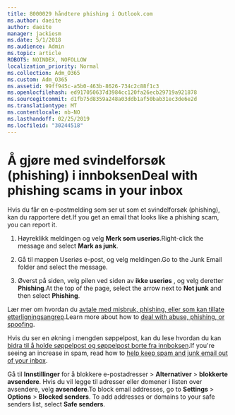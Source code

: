 ```yaml
---
title: 8000029 håndtere phishing i Outlook.com
ms.author: daeite
author: daeite
manager: jackiesm
ms.date: 5/1/2018
ms.audience: Admin
ms.topic: article
ROBOTS: NOINDEX, NOFOLLOW
localization_priority: Normal
ms.collection: Adm_O365
ms.custom: Adm_O365
ms.assetid: 99ff945c-a5b0-463b-8626-734c2c88f1c3
ms.openlocfilehash: ed917050637d3984cc120fa26ecb29719a921878
ms.sourcegitcommit: d1fb75d8359a248a03ddb1af50bab31ec3de6e2d
ms.translationtype: MT
ms.contentlocale: nb-NO
ms.lasthandoff: 02/25/2019
ms.locfileid: "30244518"
---
```

# <a name="deal-with-phishing-scams-in-your-inbox"></a><span data-ttu-id="6ad9b-102">Å gjøre med svindelforsøk (phishing) i innboksen</span><span class="sxs-lookup"><span data-stu-id="6ad9b-102">Deal with phishing scams in your inbox</span></span>

<span data-ttu-id="6ad9b-103">Hvis du får en e-postmelding som ser ut som et svindelforsøk (phishing), kan du rapportere det.</span><span class="sxs-lookup"><span data-stu-id="6ad9b-103">If you get an email that looks like a phishing scam, you can report it.</span></span>
  
1. <span data-ttu-id="6ad9b-104">Høyreklikk meldingen og velg **Merk som useriøs**.</span><span class="sxs-lookup"><span data-stu-id="6ad9b-104">Right-click the message and select **Mark as junk**.</span></span> 
    
2. <span data-ttu-id="6ad9b-105">Gå til mappen Useriøs e-post, og velg meldingen.</span><span class="sxs-lookup"><span data-stu-id="6ad9b-105">Go to the Junk Email folder and select the message.</span></span>
    
3. <span data-ttu-id="6ad9b-106">Øverst på siden, velg pilen ved siden av **ikke useriøs** , og velg deretter **Phishing**.</span><span class="sxs-lookup"><span data-stu-id="6ad9b-106">At the top of the page, select the arrow next to **Not junk** and then select **Phishing**.</span></span> 
    
<span data-ttu-id="6ad9b-107">Lær mer om hvordan du [avtale med misbruk, phishing, eller som kan tillate etterligningsangrep](https://go.microsoft.com/fwlink/p/?linkid=873139).</span><span class="sxs-lookup"><span data-stu-id="6ad9b-107">Learn more about how to [deal with abuse, phishing, or spoofing](https://go.microsoft.com/fwlink/p/?linkid=873139).</span></span>
  
<span data-ttu-id="6ad9b-108">Hvis du ser en økning i mengden søppelpost, kan du lese hvordan du kan [bidra til å holde søppelpost og søppelpost borte fra innboksen](https://go.microsoft.com/fwlink/p/?linkid=873140).</span><span class="sxs-lookup"><span data-stu-id="6ad9b-108">If you're seeing an increase in spam, read how to [help keep spam and junk email out of your inbox](https://go.microsoft.com/fwlink/p/?linkid=873140).</span></span>
  
<span data-ttu-id="6ad9b-p101">Gå til **Innstillinger** for å blokkere e-postadresser \> **Alternativer** \> **blokkerte avsendere**. Hvis du vil legge til adresser eller domener i listen over avsendere, velg **avsendere**.</span><span class="sxs-lookup"><span data-stu-id="6ad9b-p101">To block email addresses, go to **Settings** \> **Options** \> **Blocked senders**. To add addresses or domains to your safe senders list, select **Safe senders**.</span></span> 
  

